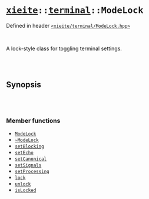# [`xieite`](../../README.md)`::`[`terminal`](../../docs/terminal.md)`::ModeLock`
Defined in header [`<xieite/terminal/ModeLock.hpp>`](../../include/xieite/terminal/ModeLock.hpp)

<br/>

A lock-style class for toggling terminal settings.

<br/><br/>

## Synopsis

<br/><br/>

### Member functions
- [`ModeLock`](../../docs/terminal/ModeLock/constructor.md)
- [`~ModeLock`](../../docs/terminal/ModeLock/destructor.md)
- [`setBlocking`](../../docs/terminal/ModeLock/setBlocking.md)
- [`setEcho`](../../docs/terminal/ModeLock/setEcho.md)
- [`setCanonical`](../../docs/terminal/ModeLock/setCanonical.md)
- [`setSignals`](../../docs/terminal/ModeLock/setSignals.md)
- [`setProcessing`](../../docs/terminal/ModeLock/setProcessing.md)
- [`lock`](../../docs/terminal/ModeLock/lock.md)
- [`unlock`](../../docs/terminal/ModeLock/unlock.md)
- [`isLocked`](../../docs/terminal/ModeLock/isLocked.md)
